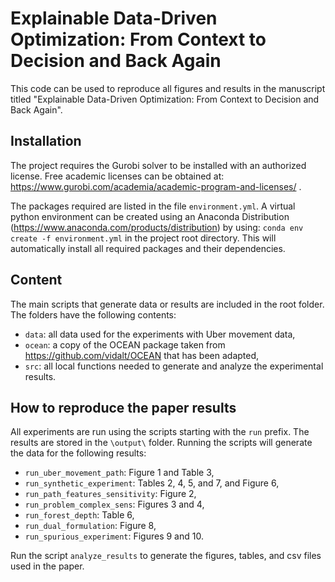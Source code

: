 # Explainable Data-Driven Optimization: From Context to Decision and Back Again
This code can be used to reproduce all figures and results in the manuscript titled "Explainable Data-Driven Optimization:
From Context to Decision and Back Again".

## Installation
The project requires the Gurobi solver to be installed with an authorized license. Free academic licenses can be obtained at: https://www.gurobi.com/academia/academic-program-and-licenses/ .

The packages required are listed in the file `environment.yml`. A virtual python environment can be created using an Anaconda Distribution (https://www.anaconda.com/products/distribution) by using:
`conda env create -f environment.yml`
in the project root directory. This will automatically install all required packages and their dependencies.

## Content
The main scripts that generate data or results are included in the root folder. The folders have the following contents:
* `data`: all data used for the experiments with Uber movement data,
* `ocean`: a copy of the OCEAN package taken from https://github.com/vidalt/OCEAN that has been adapted,
* `src`: all local functions needed to generate and analyze the experimental results.

## How to reproduce the paper results
All experiments are run using the scripts starting with the `run` prefix. The results are stored in the `\output\` folder.
Running the scripts will generate the data for the following results:
* `run_uber_movement_path`: Figure 1 and Table 3,
* `run_synthetic_experiment`: Tables 2, 4, 5, and 7, and Figure 6,
* `run_path_features_sensitivity`: Figure 2,
* `run_problem_complex_sens`: Figures 3 and 4,
* `run_forest_depth`: Table 6,
* `run_dual_formulation`: Figure 8,
* `run_spurious_experiment`: Figures 9 and 10.

Run the script `analyze_results` to generate the figures, tables, and csv files used in the paper.
